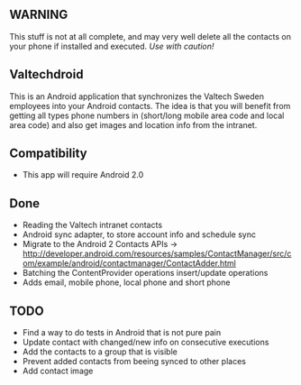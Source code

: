 ## WARNING
This stuff is not at all complete, and may very well delete all the contacts on your phone if installed and executed.
*Use with caution!*

## Valtechdroid
This is an Android application that synchronizes the Valtech Sweden employees into your Android contacts.
The idea is that you will benefit from getting all types phone numbers in (short/long mobile area code and local area code) and also get images and location info from the intranet.

## Compatibility
* This app will require Android 2.0

## Done
* Reading the Valtech intranet contacts
* Android sync adapter, to store account info and schedule sync
* Migrate to the Android 2 Contacts APIs
  -> http://developer.android.com/resources/samples/ContactManager/src/com/example/android/contactmanager/ContactAdder.html
* Batching the ContentProvider operations insert/update operations
* Adds email, mobile phone, local phone and short phone

## TODO
* Find a way to do tests in Android that is not pure pain
* Update contact with changed/new info on consecutive executions
* Add the contacts to a group that is visible
* Prevent added contacts from beeing synced to other places
* Add contact image

